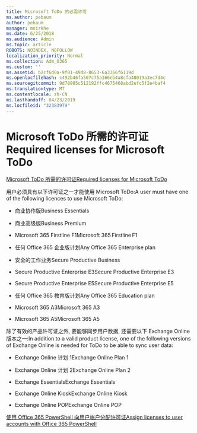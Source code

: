```yaml
---
title: Microsoft ToDo 的必需许可
ms.author: pebaum
author: pebaum
manager: mnirkhe
ms.date: 6/25/2018
ms.audience: Admin
ms.topic: article
ROBOTS: NOINDEX, NOFOLLOW
localization_priority: Normal
ms.collection: Adm_O365
ms.custom: ''
ms.assetid: b2cf6d0a-9f01-49d8-8653-6a3366f6119d
ms.openlocfilehash: c492b46fa507c75a166eb4a8cfa48019a3ec7d4c
ms.sourcegitcommit: 9d78905c512192ffc4675468abd2efc5f2e4baf4
ms.translationtype: MT
ms.contentlocale: zh-CN
ms.lasthandoff: 04/23/2019
ms.locfileid: "32383979"
---
```

# <a name="required-licenses-for-microsoft-todo"></a><span data-ttu-id="5599d-102">Microsoft ToDo 所需的许可证</span><span class="sxs-lookup"><span data-stu-id="5599d-102">Required licenses for Microsoft ToDo</span></span>

[<span data-ttu-id="5599d-103">Microsoft ToDo 所需的许可证</span><span class="sxs-lookup"><span data-stu-id="5599d-103">Required licenses for Microsoft ToDo</span></span>](https://support.office.com/article/381e9d1b-c500-49b5-973e-890fd86528d7.aspx)
  
<span data-ttu-id="5599d-104">用户必须具有以下许可证之一才能使用 Microsoft ToDo:</span><span class="sxs-lookup"><span data-stu-id="5599d-104">A user must have one of the following licences to use Microsoft ToDo:</span></span>
  
- <span data-ttu-id="5599d-105">商业协作版</span><span class="sxs-lookup"><span data-stu-id="5599d-105">Business Essentials</span></span>
    
- <span data-ttu-id="5599d-106">商业高级版</span><span class="sxs-lookup"><span data-stu-id="5599d-106">Business Premium</span></span>
    
- <span data-ttu-id="5599d-107">Microsoft 365 Firstline F1</span><span class="sxs-lookup"><span data-stu-id="5599d-107">Microsoft 365 Firstline F1</span></span>
    
- <span data-ttu-id="5599d-108">任何 Office 365 企业版计划</span><span class="sxs-lookup"><span data-stu-id="5599d-108">Any Office 365 Enterprise plan</span></span>
    
- <span data-ttu-id="5599d-109">安全的工作业务</span><span class="sxs-lookup"><span data-stu-id="5599d-109">Secure Productive Business</span></span>
    
- <span data-ttu-id="5599d-110">Secure Productive Enterprise E3</span><span class="sxs-lookup"><span data-stu-id="5599d-110">Secure Productive Enterprise E3</span></span>
    
- <span data-ttu-id="5599d-111">Secure Productive Enterprise E5</span><span class="sxs-lookup"><span data-stu-id="5599d-111">Secure Productive Enterprise E5</span></span>
    
- <span data-ttu-id="5599d-112">任何 Office 365 教育版计划</span><span class="sxs-lookup"><span data-stu-id="5599d-112">Any Office 365 Education plan</span></span>
    
- <span data-ttu-id="5599d-113">Microsoft 365 A3</span><span class="sxs-lookup"><span data-stu-id="5599d-113">Microsoft 365 A3</span></span>
    
- <span data-ttu-id="5599d-114">Microsoft 365 A5</span><span class="sxs-lookup"><span data-stu-id="5599d-114">Microsoft 365 A5</span></span>
    
<span data-ttu-id="5599d-115">除了有效的产品许可证之外, 要能够同步用户数据, 还需要以下 Exchange Online 版本之一:</span><span class="sxs-lookup"><span data-stu-id="5599d-115">In addition to a valid product license, one of the following versions of Exchange Online is needed for ToDo to be able to sync user data:</span></span> 
  
- <span data-ttu-id="5599d-116">Exchange Online 计划 1</span><span class="sxs-lookup"><span data-stu-id="5599d-116">Exchange Online Plan 1</span></span>
    
- <span data-ttu-id="5599d-117">Exchange Online 计划 2</span><span class="sxs-lookup"><span data-stu-id="5599d-117">Exchange Online Plan 2</span></span>
    
- <span data-ttu-id="5599d-118">Exchange Essentials</span><span class="sxs-lookup"><span data-stu-id="5599d-118">Exchange Essentials</span></span>
    
- <span data-ttu-id="5599d-119">Exchange Online Kiosk</span><span class="sxs-lookup"><span data-stu-id="5599d-119">Exchange Online Kiosk</span></span>
    
- <span data-ttu-id="5599d-120">Exchange Online POP</span><span class="sxs-lookup"><span data-stu-id="5599d-120">Exchange Online POP</span></span>
    
[<span data-ttu-id="5599d-121">使用 Office 365 PowerShell 向用户帐户分配许可证</span><span class="sxs-lookup"><span data-stu-id="5599d-121">Assign licenses to user accounts with Office 365 PowerShell</span></span>](https://docs.microsoft.com/office365/enterprise/powershell/assign-licenses-to-user-accounts-with-office-365-powershell )
  

